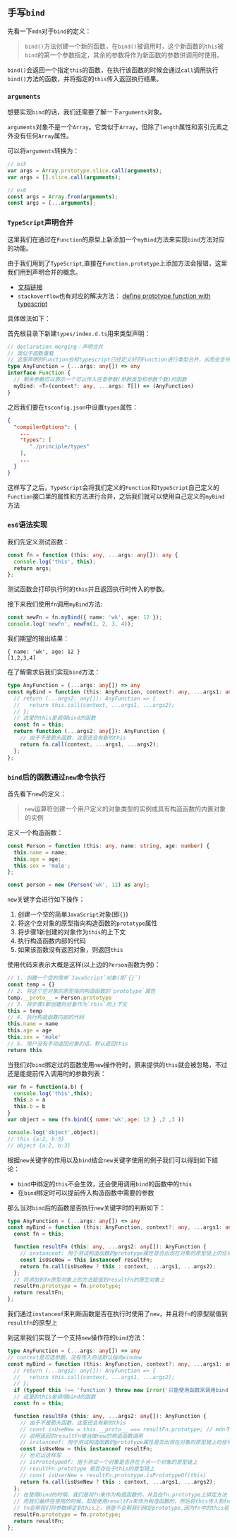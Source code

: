 ## 手写`bind`
先看一下`mdn`对于`bind`的定义：

> `bind()`方法创建一个新的函数，在`bind()`被调用时，这个新函数的`this`被`bind`的第一个参数指定，其余的参数将作为新函数的参数供调用时使用。

`bind()`会返回一个指定`this`的函数，在执行该函数的时候会通过`call`调用执行`bind()`方法的函数，并将指定的`this`传入返回执行结果。

### `arguments`
想要实现`bind`的话，我们还需要了解一下`arguments`对象。

`arguments`对象不是一个`Array`。它类似于`Array`，但除了`length`属性和索引元素之外没有任何`Array`属性。

可以将`arguments`转换为：  
```javascript
// es5
var args = Array.prototype.slice.call(arguments);
var args = [].slice.call(arguments);

// es6
const args = Array.from(arguments);
const args = [...arguments];
```
### `TypeScript`声明合并
这里我们在通过在`Function`的原型上新添加一个`myBind`方法来实现`bind`方法对应的功能。

由于我们用到了`TypeScript`,直接在`Function.prototype`上添加方法会报错，这里我们用到声明合并的概念。

* [文档链接](https://www.tslang.cn/docs/handbook/declaration-merging.html)
* `stackoverflow`也有对应的解决方法： [define prototype function with typescript](https://stackoverflow.com/questions/41773168/define-prototype-function-with-typescript?rq=1)

具体做法如下：
  
首先根目录下新建`types/index.d.ts`用来类型声明：  
```typescript
// declaration merging：声明合并
// 类似于函数重载
// 这里声明的Function会和typescript已经定义好的Function进行类型合并，从而会支持自己新增的类型和原有的类型
type AnyFunction = (...args: any[]) => any
interface Function {
  // 剩余参数可以表示一个可以传入任意参数(参数类型和参数个数)的函数
  myBind: <T>(context?: any, ...args: T[]) => (AnyFunction)
}
```

之后我们要在`tsconfig.json`中设置`types`属性：  
```json
{
  "compilerOptions": {
    ...
    "types": [
       "./principle/types"
    ],
    ...
  }
}
```

这样写了之后，`TypeScript`会将我们定义的`Function`和`TypeScript`自己定义的`Function`接口里的属性和方法进行合并，之后我们就可以使用自己定义的`myBind`方法

### `es6`语法实现
我们先定义测试函数：  
```typescript
const fn = function (this: any, ...args: any[]): any {
  console.log('this', this);
  return args;
};
```
测试函数会打印执行时的`this`并且返回执行时传入的参数。

接下来我们使用`fn`调用`myBind`方法:  
```typescript
const newFn = fn.myBind({ name: 'wk', age: 12 });
console.log('newFn', newFn(1, 2, 3, 4));
```

我们期望的输出结果：  
```text
{ name: 'wk', age: 12 }
[1,2,3,4]
```

在了解需求后我们实现`bind`方法：  
```typescript
type AnyFunction = (...args: any[]) => any
const myBind = function (this: AnyFunction, context?: any, ...args1: any[]) {
  // return (...args2: any[]): AnyFunction => {
  //   return this.call(context, ...args1, ...args2);
  // };
  // 这里的this是调用bind的函数
  const fn = this;
  return function (...args2: any[]): AnyFunction {
    // 由于不是箭头函数，这里还会有新的this
    return fn.call(context, ...args1, ...args2);
  };
};
```

### `bind`后的函数通过`new`命令执行
首先看下`new`的定义：  
> `new`运算符创建一个用户定义的对象类型的实例或具有构造函数的内置对象的实例

定义一个构造函数：  
```typescript
const Person = function (this: any, name: string, age: number) {
  this.name = name;
  this.age = age;
  this.sex = 'male';
};

const person = new (Person('wk', 12) as any);
```

`new`关键字会进行如下操作：  
1. 创建一个空的简单`JavaScript`对象(即`{}`)
2. 将这个空对象的原型指向构造函数的`prototype`属性
3. 将步骤1新创建的对象作为`this`的上下文
4. 执行构造函数内部的代码
5. 如果该函数没有返回对象，则返回`this`

使用代码来表示大概是这样(以上边的`Person`函数为例)：  
```javascript
// 1. 创建一个空的简单`JavaScript`对象(即`{}`)
const temp = {}
// 2. 将这个空对象的原型指向构造函数的`prototype`属性
temp.__proto__ = Person.prototype
// 3. 将步骤1新创建的对象作为`this`的上下文
this = temp
// 4. 执行构造函数内部的代码
this.name = name
this.age = age
this.sex = 'male'
// 5. 用户没有手动返回对象的话，默认返回this
return this
```

当我们对`bind`绑定过的函数使用`new`操作符时，原来提供的`this`就会被忽略，不过还是能提前传入调用时的参数列表：  
```javascript
var fn = function(a,b) {
  console.log('this',this);
  this.a = a
  this.b = b
}
var object = new (fn.bind({ name:'wk',age: 12 } ,2 ,3 ))

console.log('object',object);
// this {a:2, b:3}
// object {a:2, b:3}
```

根据`new`关键字的作用以及`bind`结合`new`关键字使用的例子我们可以得到如下结论：  
* `bind`中绑定的`this`不会生效，还会使用调用`bind`的函数中的`this`
* 在`bind`绑定时可以提前传入构造函数中需要的参数

那么当对`bind`后的函数是否执行`new`关键字时的判断如下：  
```typescript
type AnyFunction = (...args: any[]) => any
const myBind = function (this: AnyFunction, context?: any, ...args1: any[]) {
  const fn = this;

  function resultFn (this: any, ...args2: any[]): AnyFunction {
    // instanceof: 用于测试构造函数的prototype属性是否出现在对象的原型链上的任何位置
    const isUseNew = this instanceof resultFn;
    return fn.call(isUseNew ? this : context, ...args1, ...args2);
  };
  // 将添加到fn原型对象上的方法赋值到resultFn的原生对象上
  resultFn.prototype = fn.prototype;
  return resultFn;
};
```
我们通过`instanceof`来判断函数是否在执行时使用了`new`，并且将`fn`的原型赋值到`resultFn`的原型上

到这里我们实现了一个支持`new`操作符的`bind`方法：  
```typescript
type AnyFunction = (...args: any[]) => any
// context是可选参数，没有传入的话默认指向window
const myBind = function (this: AnyFunction, context?: any, ...args1: any[]) {
  // return (...args2: any[]): AnyFunction => {
  //   return this.call(context, ...args1, ...args2);
  // };
  if (typeof this !== 'function') throw new Error('只能使用函数来调用bind');
  // 这里的this是调用bind的函数
  const fn = this;

  function resultFn (this: any, ...args2: any[]): AnyFunction {
    // 由于不是箭头函数，这里还会有新的this
    // const isUseNew = this.__proto__ === resultFn.prototype; // mdn不推荐使用__proto__
    // 说明返回的resultFn被当做new的构造函数调用
    // instanceof: 用于测试构造函数的prototype属性是否出现在对象的原型链上的任何位置
    const isUseNew = this instanceof resultFn;
    // 也可以这样写
    // isPrototypeOf: 用于测试一个对象是否存在于另一个对象的原型链上
    // resultFn.prototype 是否存在于this的原型链上
    // const isUserNew = resultFn.prototype.isPrototypeOf(this)
    return fn.call(isUseNew ? this : context, ...args1, ...args2);
  };
  // 在使用bind的时候，我们是将fn来作为构造函数的，并且在fn.prototype上绑定方法
  // 而我们最终在使用的时候，却是使用resultFn来作为构造函数的，然后将this传入到fn,
  // fn会帮我们将参数绑定到this上，但是不会帮我们绑定prototype,因为fn中的this现在已经指定了是外部的this
  resultFn.prototype = fn.prototype;
  return resultFn;
};
```
